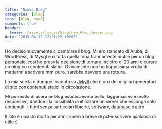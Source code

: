 ```yaml
---
title: "Nuovo Blog"
categories: [Blog]
tags: [blog, news]
comments: true
header:
  teaser: /assets/images/blog/new_blog_teaser.png
date: "2019-04-12 12:24:22 +0200"
---
```

Ho deciso nuovamente di cambiare il blog.
Mi ero stancato di Aruba, di WordPress, di Mysql e di tutta quella roba francamente inutile per un blog personale, così ho preso la decisione di tornare indietro di 20 anni e curare un blog con contenuti statici.
Ovviamente non ho troppissima voglia di mettermi a scrivere html puro, sarebbe davvero una rottura.

La mia scelta è dunque ricaduta su [Jekyll](https://jekyllrb.com/) che è uno dei migliori generatori di sito con contenuti statici in circolazione.

Mi permette di avere un blog esteticamente bello, leggerissimo e molto responsivo, dandomi la possibilità di utilizzare un server che esponga solo contenuti in html senza particolari librerie, software, database o altro.

Il sito è rimasto morto per anni, spero a breve di poter scrivere qualcosa di utile :)
